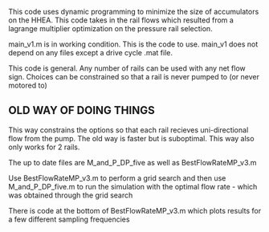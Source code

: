 This code uses dynamic programming to minimize the size of accumulators on the HHEA. This code takes in the rail flows which resulted from a lagrange multiplier optimization on the pressure rail selection.

main_v1.m is in working condition. This is the code to use. main_v1 does not depend on any files except a drive cycle .mat file.

This code is general. Any number of rails can be used with any net flow sign. Choices can be constrained so that a rail is never pumped to (or never motored to)

## OLD WAY OF DOING THINGS
This way constrains the options so that each rail recieves uni-directional flow from the pump. The old way is faster but is suboptimal. This way also only works for 2 rails.

The up to date files are M_and_P_DP_five as well as BestFlowRateMP_v3.m

Use BestFlowRateMP_v3.m to perform a grid search and then use M_and_P_DP_five.m to run the simulation with the optimal flow rate - which was obtained through the grid search

There is code at the bottom of BestFlowRateMP_v3.m which plots results for a few different sampling frequencies
